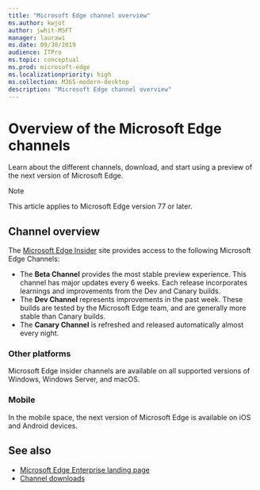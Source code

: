 ```yaml
---
title: "Microsoft Edge channel overview"
ms.author: kwjot
author: jwhit-MSFT
manager: laurawi
ms.date: 09/30/2019
audience: ITPro
ms.topic: conceptual
ms.prod: microsoft-edge
ms.localizationpriority: high
ms.collection: M365-modern-desktop
description: "Microsoft Edge channel overview"
---
```


# Overview of the Microsoft Edge channels

Learn about the different channels, download, and start using a preview of the next version of Microsoft Edge.
  
> [!NOTE]
> This article applies to Microsoft Edge version 77 or later.

## Channel overview

The [Microsoft Edge Insider](https://www.microsoftedgeinsider.com) site provides access to the following Microsoft Edge Channels:

- The **Beta Channel** provides the most stable preview experience. This channel has major updates every 6 weeks. Each release incorporates learnings and improvements from the Dev and Canary builds.
- The **Dev Channel** represents improvements in the past week. These builds are tested by the Microsoft Edge team, and are generally more stable than Canary builds.
- The **Canary Channel** is refreshed and released automatically almost every night.

### Other platforms

Microsoft Edge insider channels are available on all supported versions of Windows, Windows Server, and macOS.

### Mobile

In the mobile space, the next version of Microsoft Edge is available on iOS and Android devices.

## See also

- [Microsoft Edge Enterprise landing page](https://aka.ms/EdgeEnterprise)
- [Channel downloads](https://www.microsoftedgeinsider.com/download)
